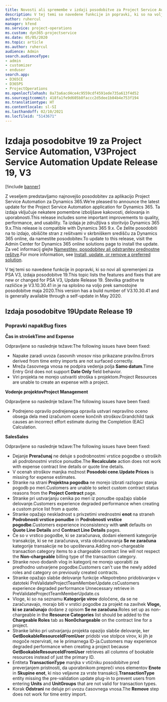 ```yaml
---
title: Novosti ali spremembe v izdaji posodobitve za Project Service Automation 19, V3
description: V tej temi so navedene funkcije in popravki, ki so na voljo za Project Service Automation V3, izdaja posodobitve 19.
author: ruhercul
manager: kfend
ms.service: project-operations
ms.custom: dyn365-projectservice
ms.date: 05/05/2020
ms.topic: article
ms.author: ruhercul
audience: Admin
search.audienceType:
- admin
- customizer
- enduser
search.app:
- D365CE
- D365PS
- ProjectOperations
ms.openlocfilehash: 8a73a6acd4ce4c9559cdf4591ede735a613f4d52
ms.sourcegitcommit: 418fa1fe9d605b8faccc2d5dee1b04b4e753f194
ms.translationtype: HT
ms.contentlocale: sl-SI
ms.lasthandoff: 02/10/2021
ms.locfileid: "5143671"
---
```

# <a name="project-service-automation-update-release-19-v3"></a><span data-ttu-id="407ef-103">Izdaja posodobitve 19 za Project Service Automation, V3</span><span class="sxs-lookup"><span data-stu-id="407ef-103">Project Service Automation Update Release 19, V3</span></span>

[!include [banner](../includes/psa-now-project-operations.md)]

<span data-ttu-id="407ef-104">Z veseljem predstavljamo najnovejšo posodobitev za aplikacijo Project Service Automation za Dynamics 365.</span><span class="sxs-lookup"><span data-stu-id="407ef-104">We’re pleased to announce the latest update for the Project Service Automation application for Dynamics 365.</span></span> <span data-ttu-id="407ef-105">Ta izdaja vključuje nekatere pomembne izboljšave kakovosti, delovanja in uporabnosti.</span><span class="sxs-lookup"><span data-stu-id="407ef-105">This release includes some important improvements to quality, performance, and usability.</span></span> <span data-ttu-id="407ef-106">Ta izdaja je združljiva s storitvijo Dynamics 365 9.x.</span><span class="sxs-lookup"><span data-stu-id="407ef-106">This release is compatible with Dynamics 365 9.x.</span></span> <span data-ttu-id="407ef-107">Če želite posodobiti na to izdajo, obiščite stran z rešitvami v skrbniškem središču za Dynamics 365 online, da namestite posodobitev.</span><span class="sxs-lookup"><span data-stu-id="407ef-107">To update to this release, visit the Admin Center for Dynamics 365 online solutions page to install the update.</span></span> <span data-ttu-id="407ef-108">Za več informacij glejte [Namestitev, posodobitev ali odstranitev prednostne rešitve](https://docs.microsoft.com/power-platform/admin/install-remove-preferred-solution).</span><span class="sxs-lookup"><span data-stu-id="407ef-108">For more information, see [Install, update, or remove a preferred solution](https://docs.microsoft.com/power-platform/admin/install-remove-preferred-solution).</span></span>

<span data-ttu-id="407ef-109">V tej temi so navedene funkcije in popravki, ki so novi ali spremenjeni za PSA V3, izdaja posodobitve 19.</span><span class="sxs-lookup"><span data-stu-id="407ef-109">This topic lists the features and fixes that are new or changed for PSA V3, Update Release 19.</span></span> <span data-ttu-id="407ef-110">Številka graditve te različice je V3.10.30.41 in je na splošno na voljo prek samostojne posodobitve maja 2020.</span><span class="sxs-lookup"><span data-stu-id="407ef-110">This version has a build number of V3.10.30.41 and is generally available through a self-update in May 2020.</span></span>

## <a name="update-release-19"></a><span data-ttu-id="407ef-111">Izdaja posodobitve 19</span><span class="sxs-lookup"><span data-stu-id="407ef-111">Update Release 19</span></span>

### <a name="bug-fixes"></a><span data-ttu-id="407ef-112">Popravki napak</span><span class="sxs-lookup"><span data-stu-id="407ef-112">Bug fixes</span></span>

<span data-ttu-id="407ef-113">**Čas in strošek**</span><span class="sxs-lookup"><span data-stu-id="407ef-113">**Time and Expense**</span></span>

<span data-ttu-id="407ef-114">Odpravljene so naslednje težave:</span><span class="sxs-lookup"><span data-stu-id="407ef-114">The following issues have been fixed:</span></span> 

- <span data-ttu-id="407ef-115">Napake zaradi uvoza časovnih vnosov niso prikazane pravilno.</span><span class="sxs-lookup"><span data-stu-id="407ef-115">Errors derived from time entry imports are not surfaced correctly.</span></span>
- <span data-ttu-id="407ef-116">Mreža časovnega vnosa ne podpira vedenja polja **Samo datum**.</span><span class="sxs-lookup"><span data-stu-id="407ef-116">Time Entry Grid does not support **Date Only** field behavior.</span></span>
- <span data-ttu-id="407ef-117">Viri projekta ne morejo ustvariti stroška s projektom.</span><span class="sxs-lookup"><span data-stu-id="407ef-117">Project Resources are unable to create an expense with a project.</span></span>

<span data-ttu-id="407ef-118">**Vodenje projektov**</span><span class="sxs-lookup"><span data-stu-id="407ef-118">**Project Management**</span></span>

<span data-ttu-id="407ef-119">Odpravljene so naslednje težave:</span><span class="sxs-lookup"><span data-stu-id="407ef-119">The following issues have been fixed:</span></span> 

-  <span data-ttu-id="407ef-120">Podrejeno opravilo podrejenega opravila ustvari nepravilno oceno obsega dela med izračunom ocene končnih stroškov.</span><span class="sxs-lookup"><span data-stu-id="407ef-120">Grandchild task causes an incorrect effort estimate during the Completion (EAC) Calculation.</span></span>

<span data-ttu-id="407ef-121">**Sales**</span><span class="sxs-lookup"><span data-stu-id="407ef-121">**Sales**</span></span>

<span data-ttu-id="407ef-122">Odpravljene so naslednje težave:</span><span class="sxs-lookup"><span data-stu-id="407ef-122">The following issues have been fixed:</span></span> 

- <span data-ttu-id="407ef-123">Dejanje **Preračunaj** ne deluje s podrobnostmi vrstice pogodbe o stroških ali podrobnostmi vrstice ponudbe.</span><span class="sxs-lookup"><span data-stu-id="407ef-123">The **Recalculate** action does not work with expense contract line details or quote line details.</span></span>
- <span data-ttu-id="407ef-124">V ocenah stroškov manjka možnost **Posodobi cene**.</span><span class="sxs-lookup"><span data-stu-id="407ef-124">**Update Prices** is missing for expense estimates.</span></span>
-  <span data-ttu-id="407ef-125">Stranke na strani **Projektna pogodba** ne morejo izbrati razlogov stanja pogodb po meri.</span><span class="sxs-lookup"><span data-stu-id="407ef-125">Customers are unable to select custom contract status reasons from the **Project Contract** page.</span></span>
- <span data-ttu-id="407ef-126">Stranke pri ustvarjanju cenika po meri iz ponudbe opažajo slabše delovanje.</span><span class="sxs-lookup"><span data-stu-id="407ef-126">Customers experience degraded performance when creating a custom price list from a quote.</span></span>
- <span data-ttu-id="407ef-127">Stranke opažajo neskladnost s privzetimi vrednostmi **enot** na straneh **Podrobnosti vrstice ponudbe** in **Podrobnosti vrstice pogodbe**.</span><span class="sxs-lookup"><span data-stu-id="407ef-127">Customers experience inconsistency with **unit** defaults on **Quote Line Details** and **Contract Line Details** pages.</span></span>
- <span data-ttu-id="407ef-128">Če so v vrstico pogodbe, ki se zaračunava, dodani elementi kategorije transakcije, ki se ne zaračunava, vrsta obračunavanja **Se ne zaračuna** kategorije transakcije ne bo upoštevana.</span><span class="sxs-lookup"><span data-stu-id="407ef-128">Adding non-chargeable transaction category items to a chargeable contract line will not respect the **Non-chargeable** billing type of the transaction category.</span></span>
- <span data-ttu-id="407ef-129">Stranke novo dodanih vlog in kategorij ne morejo uporabiti za predhodno ustvarjene pogodbe.</span><span class="sxs-lookup"><span data-stu-id="407ef-129">Customers can't use the newly added roles and category on previously created contracts.</span></span>
- <span data-ttu-id="407ef-130">Stranke opažajo slabše delovanje funkcije »Nepotrebno pridobivanje« v datoteki PreValidateProjectTeamMemberUpdate.cs</span><span class="sxs-lookup"><span data-stu-id="407ef-130">Customers experience degraded performance Unnecessary retrieve in PreValidateProjectTeamMemberUpdate.cs</span></span>
- <span data-ttu-id="407ef-131">Vloge, ki so na seznamu **Kategorije virov** določene, da se ne zaračunavajo, morajo biti v vrstici pogodbe za projekt na zavihek **Vloge, ki se zaračunajo** dodane z opisom **Se ne zaračuna**.</span><span class="sxs-lookup"><span data-stu-id="407ef-131">Roles set up as non-chargeable in the **Resource Categories** list should be added to the **Chargeable Roles** tab as **Non0chargeable** on the contract line for a project.</span></span>
- <span data-ttu-id="407ef-132">Stranke lahko pri ustvarjanju projekta opazijo slabše delovanje, ker **GetBookableResourceIdFromUser** pridobi vse stolpce virov, ki jih je mogoče rezervirati, ne le primarnega ID-ja.</span><span class="sxs-lookup"><span data-stu-id="407ef-132">Customers may experience degraded performance when creating a project because **GetBookableResourceIdFromUser** retrieves all columns of bookable resources instead of just the primary ID.</span></span>
- <span data-ttu-id="407ef-133">Entiteta **TransactionType** manjka v vtičniku posodobitve pred preverjanjem pristnosti, da uporabnikom prepreči vnos elementov **Enote** in **Skupine enot**, ki niso veljavne za vrste transakcij.</span><span class="sxs-lookup"><span data-stu-id="407ef-133">**TransactionType** entity missing the pre-validation update plug-in to prevent users from entering **Units** and **UnitGroups** that are not valid for transaction types.</span></span>
- <span data-ttu-id="407ef-134">Korak **Odstrani** ne deluje pri uvozu časovnega vnosa.</span><span class="sxs-lookup"><span data-stu-id="407ef-134">The **Remove** step does not work for time entry import.</span></span>
